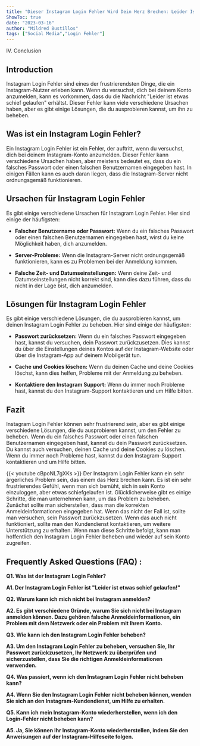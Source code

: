 ```yaml
---
title: "Dieser Instagram Login Fehler Wird Dein Herz Brechen: Leider Ist Etwas Schief Gelaufen!"
ShowToc: true 
date: "2023-03-16"
author: "Mildred Bustillos" 
tags: ["Social Media","Login Fehler"]
---
```

IV. Conclusion

## Introduction

Instagram Login Fehler sind eines der frustrierendsten Dinge, die ein Instagram-Nutzer erleben kann. Wenn du versuchst, dich bei deinem Konto anzumelden, kann es vorkommen, dass du die Nachricht "Leider ist etwas schief gelaufen" erhältst. Dieser Fehler kann viele verschiedene Ursachen haben, aber es gibt einige Lösungen, die du ausprobieren kannst, um ihn zu beheben.

## Was ist ein Instagram Login Fehler?

Ein Instagram Login Fehler ist ein Fehler, der auftritt, wenn du versuchst, dich bei deinem Instagram-Konto anzumelden. Dieser Fehler kann verschiedene Ursachen haben, aber meistens bedeutet es, dass du ein falsches Passwort oder einen falschen Benutzernamen eingegeben hast. In einigen Fällen kann es auch daran liegen, dass die Instagram-Server nicht ordnungsgemäß funktionieren.

## Ursachen für Instagram Login Fehler

Es gibt einige verschiedene Ursachen für Instagram Login Fehler. Hier sind einige der häufigsten:

* **Falscher Benutzername oder Passwort:** Wenn du ein falsches Passwort oder einen falschen Benutzernamen eingegeben hast, wirst du keine Möglichkeit haben, dich anzumelden.

* **Server-Probleme:** Wenn die Instagram-Server nicht ordnungsgemäß funktionieren, kann es zu Problemen bei der Anmeldung kommen.

* **Falsche Zeit- und Datumseinstellungen:** Wenn deine Zeit- und Datumseinstellungen nicht korrekt sind, kann dies dazu führen, dass du nicht in der Lage bist, dich anzumelden.

## Lösungen für Instagram Login Fehler

Es gibt einige verschiedene Lösungen, die du ausprobieren kannst, um deinen Instagram Login Fehler zu beheben. Hier sind einige der häufigsten:

* **Passwort zurücksetzen:** Wenn du ein falsches Passwort eingegeben hast, kannst du versuchen, dein Passwort zurückzusetzen. Dies kannst du über die Einstellungen deines Kontos auf der Instagram-Website oder über die Instagram-App auf deinem Mobilgerät tun.

* **Cache und Cookies löschen:** Wenn du deinen Cache und deine Cookies löschst, kann dies helfen, Probleme mit der Anmeldung zu beheben.

* **Kontaktiere den Instagram Support:** Wenn du immer noch Probleme hast, kannst du den Instagram-Support kontaktieren und um Hilfe bitten.

## Fazit

Instagram Login Fehler können sehr frustrierend sein, aber es gibt einige verschiedene Lösungen, die du ausprobieren kannst, um den Fehler zu beheben. Wenn du ein falsches Passwort oder einen falschen Benutzernamen eingegeben hast, kannst du dein Passwort zurücksetzen. Du kannst auch versuchen, deinen Cache und deine Cookies zu löschen. Wenn du immer noch Probleme hast, kannst du den Instagram-Support kontaktieren und um Hilfe bitten.

{{< youtube cBpoNL7gXKs >}} 
Der Instagram Login Fehler kann ein sehr ärgerliches Problem sein, das einem das Herz brechen kann. Es ist ein sehr frustrierendes Gefühl, wenn man sich bemüht, sich in sein Konto einzuloggen, aber etwas schiefgelaufen ist. Glücklicherweise gibt es einige Schritte, die man unternehmen kann, um das Problem zu beheben. Zunächst sollte man sicherstellen, dass man die korrekten Anmeldeinformationen eingegeben hat. Wenn das nicht der Fall ist, sollte man versuchen, sein Passwort zurückzusetzen. Wenn das auch nicht funktioniert, sollte man den Kundendienst kontaktieren, um weitere Unterstützung zu erhalten. Wenn man diese Schritte befolgt, kann man hoffentlich den Instagram Login Fehler beheben und wieder auf sein Konto zugreifen.

## Frequently Asked Questions (FAQ) :
**Q1. Was ist der Instagram Login Fehler?**

**A1. Der Instagram Login Fehler ist "Leider ist etwas schief gelaufen!"**

**Q2. Warum kann ich mich nicht bei Instagram anmelden?**

**A2. Es gibt verschiedene Gründe, warum Sie sich nicht bei Instagram anmelden können. Dazu gehören falsche Anmeldeinformationen, ein Problem mit dem Netzwerk oder ein Problem mit Ihrem Konto.**

**Q3. Wie kann ich den Instagram Login Fehler beheben?**

**A3. Um den Instagram Login Fehler zu beheben, versuchen Sie, Ihr Passwort zurückzusetzen, Ihr Netzwerk zu überprüfen und sicherzustellen, dass Sie die richtigen Anmeldeinformationen verwenden.**

**Q4. Was passiert, wenn ich den Instagram Login Fehler nicht beheben kann?**

**A4. Wenn Sie den Instagram Login Fehler nicht beheben können, wenden Sie sich an den Instagram-Kundendienst, um Hilfe zu erhalten.**

**Q5. Kann ich mein Instagram-Konto wiederherstellen, wenn ich den Login-Fehler nicht beheben kann?**

**A5. Ja, Sie können Ihr Instagram-Konto wiederherstellen, indem Sie den Anweisungen auf der Instagram-Hilfeseite folgen.**


